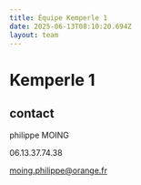 ```yaml
---
title: Équipe Kemperle 1
date: 2025-06-13T08:10:20.694Z
layout: team
---
```


# Kemperle 1



## contact 

philippe MOING

06.13.37.74.38 

moing.philippe@orange.fr

